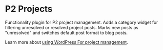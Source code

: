 P2 Projects
==========================

Functionality plugin for P2 project management. Adds a category widget for filtering unresolved or resolved project posts. Marks new posts as "unresolved" and switches default post format to blog posts.

Learn more about [using WordPress For project management](http://jleuze.com/using-wordpress-for-project-management/).